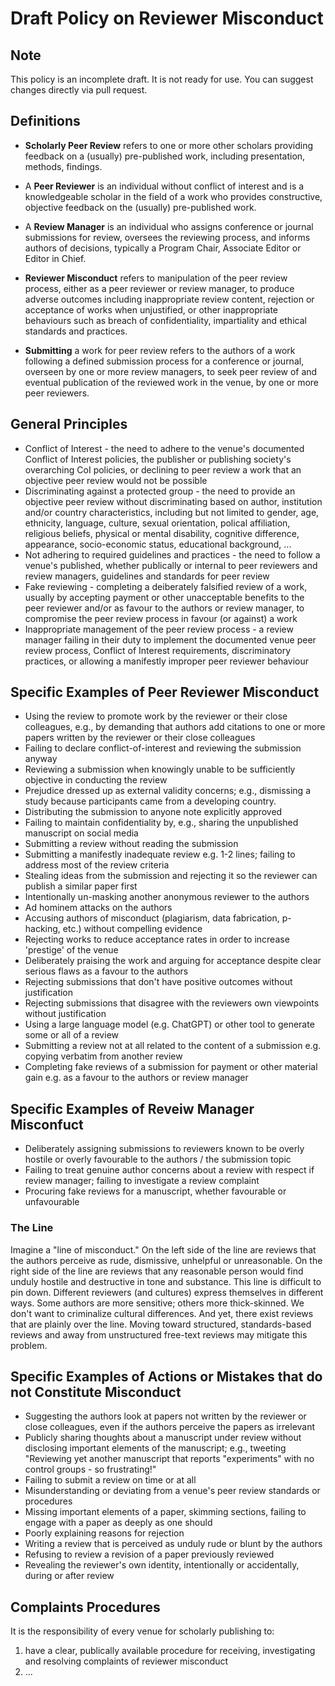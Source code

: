 # Draft Policy on Reviewer Misconduct

## Note

This policy is an incomplete draft. It is not ready for use. You can suggest changes directly via pull request. 

## Definitions 

 - **Scholarly Peer Review** refers to one or more other scholars providing feedback on a (usually) pre-published work, including presentation, methods, findings.

 - A **Peer Reviewer** is an individual without conflict of interest and is a knowledgeable scholar in the field of a work who provides constructive, objective feedback on the (usually) pre-published work.
 
 - A **Review Manager** is an individual who assigns conference or journal submissions for review, oversees the reviewing process, and informs authors of decisions, typically a Program Chair, Associate Editor or Editor in Chief.

 - **Reviewer Misconduct** refers to manipulation of the peer review process, either as a peer reviewer or review manager, to produce adverse outcomes including inappropriate review content, rejection or acceptance of works when unjustified, or other inappropriate behaviours such as breach of confidentiality, impartiality and ethical standards and practices.

- **Submitting** a work for peer review refers to the authors of a work following a defined submission process for a conference or journal, overseen by one or more review managers, to seek peer review of and eventual publication of the reviewed work in the venue, by one or more peer reviewers.
 
## General Principles

 - Conflict of Interest - the need to adhere to the venue's documented Conflict of Interest policies, the publisher or publishing society's overarching CoI policies, or declining to peer review a work that an objective peer review would not be possible
 - Discriminating against a protected group - the need to provide an objective peer review without discriminating based on author, institution and/or country characteristics, including but not limited to gender, age, ethnicity, language, culture, sexual orientation, polical affiliation, religious beliefs, physical or mental disability, cognitive difference, appearance, socio-economic status, educational background, ...
- Not adhering to required guidelines and practices - the need to follow a venue's published, whether publically or internal to peer reviewers and review managers, guidelines and standards for peer review
- Fake reviewing - completing a deiberately falsified review of a work, usually by accepting payment or other unacceptable benefits to the peer reviewer and/or as favour to the authors or review manager, to compromise the peer review process in favour (or against) a work
- Inappropriate management of the peer review process - a review manager failing in their duty to implement the documented venue peer review process, Conflict of Interest requirements, discriminatory practices, or allowing a manifestly improper peer reviewer behaviour


## Specific Examples of Peer Reviewer Misconduct
 
 - Using the review to promote work by the reviewer or their close colleagues, e.g., by demanding that authors add citations to one or more papers written by the reviewer or their close colleagues
 - Failing to declare conflict-of-interest and reviewing the submission anyway
 - Reviewing a submission when knowingly unable to be sufficiently objective in conducting the review
 - Prejudice dressed up as external validity concerns; e.g., dismissing a study because participants came from a developing country.
 - Distributing the submission to anyone note explicitly approved 
 - Failing to maintain confidentiality by, e.g., sharing the unpublished manuscript on social media
 - Submitting a review without reading the submission
 - Submitting a manifestly inadequate review e.g. 1-2 lines; failing to address most of the review criteria
 - Stealing ideas from the submission and rejecting it so the reviewer can publish a similar paper first
 - Intentionally un-masking another anonymous reviewer to the authors
 - Ad hominem attacks on the authors
 - Accusing authors of misconduct (plagiarism, data fabrication, p-hacking, etc.) without compelling evidence
 - Rejecting works to reduce acceptance rates in order to increase 'prestige' of the venue
- Deliberately praising the work and arguing for acceptance despite clear serious flaws as a favour to the authors
- Rejecting submissions that don't have positive outcomes without justification
- Rejecting submissions that disagree with the reviewers own viewpoints without justification
 - Using a large language model (e.g. ChatGPT) or other tool to generate some or all of a review
 - Submitting a review not at all related to the content of a submission e.g. copying verbatim from another review
 - Completing fake reviews of a submission for payment or other material gain e.g. as a favour to the authors or review manager

## Specific Examples of Reveiw Manager Misconfuct

- Deliberately assigning submissions to reviewers known to be overly hostile or overly favourable to the authors / the submission topic 
- Failing to treat genuine author concerns about a review with respect if review manager; failing to investigate a review complaint
- Procuring fake reviews for a manuscript, whether favourable or unfavourable


### The Line

Imagine a "line of misconduct." On the left side of the line are reviews that the authors perceive as rude, dismissive, unhelpful or unreasonable. On the right side of the line are reviews that any reasonable person would find unduly hostile and destructive in tone and substance. This line is difficult to pin down. Different reviewers (and cultures) express themselves in different ways. Some authors are more sensitive; others more thick-skinned.  We don't want to criminalize cultural differences. And yet, there exist reviews that are plainly over the line. Moving toward structured, standards-based reviews and away from unstructured free-text reviews may mitigate this problem.

## Specific Examples of Actions or Mistakes that do not Constitute Misconduct

 - Suggesting the authors look at papers not written by the reviewer or close colleagues, even if the authors perceive the papers as irrelevant   
 - Publicly sharing thoughts about a manuscript under review without disclosing important elements of the manuscript; e.g., tweeting "Reviewing yet another manuscript that reports "experiments" with no control groups - so frustrating!"
 - Failing to submit a review on time or at all 
 - Misunderstanding or deviating from a venue's peer review standards or procedures
 - Missing important elements of a paper, skimming sections, failing to engage with a paper as deeply as one should
 - Poorly explaining reasons for rejection
 - Writing a review that is perceived as unduly rude or blunt by the authors
 - Refusing to review a revision of a paper previously reviewed
 - Revealing the reviewer's own identity, intentionally or accidentally, during or after review

 
## Complaints Procedures

It is the responsibility of every venue for scholarly publishing to: 
 1. have a clear, publically available procedure for receiving, investigating and resolving complaints of reviewer misconduct
 2. ...
